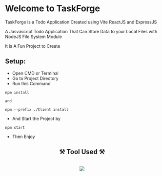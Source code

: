 # Welcome to TaskForge

TaskForge is a Todo Application Created using Vite ReactJS and ExpressJS

A Jasvascript Todo Application That Can Store Data to your Local Files with NodeJS File System Module

It is A Fun Project to Create

## Setup:
- Open CMD or Terminal
- Go to Project Directory
- Run this Command
``` terminal
npm install

and

npm --prefix ./Client install
```
- And Start the Project by
``` terminal
npm start
```
- Then Enjoy

<h2 align="center">⚒️ Tool Used ⚒️</h2>
<br/>
<div align="center">
    <img src="https://skillicons.dev/icons?i=html,css,javascript,npm,nodejs,vite,react,express,dotnet,cs" />
</div>
